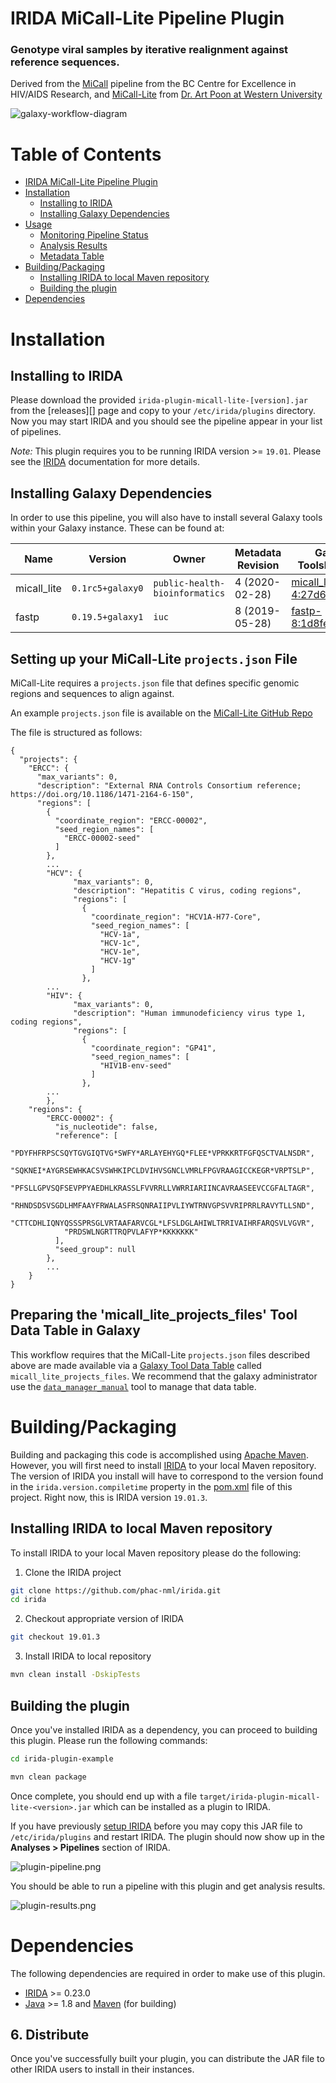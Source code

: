 # IRIDA MiCall-Lite Pipeline Plugin

### Genotype viral samples by iterative realignment against reference sequences.

Derived from the [MiCall](https://github.com/cfe-lab/MiCall) pipeline from the BC Centre for Excellence in HIV/AIDS Research,
and [MiCall-Lite](https://github.com/PoonLab/MiCall-Lite) from [Dr. Art Poon at Western University](https://www.schulich.uwo.ca/pathol/people/bios/faculty/poon_art.html)

![galaxy-workflow-diagram][]

# Table of Contents

   * [IRIDA MiCall-Lite Pipeline Plugin](#irida-micall-lite-pipeline-plugin)
   * [Installation](#installation)
      * [Installing to IRIDA](#installing-to-irida)
      * [Installing Galaxy Dependencies](#installing-galaxy-dependencies)
   * [Usage](#usage)
      * [Monitoring Pipeline Status](#monitoring-pipeline-status)
      * [Analysis Results](#analysis-results)
      * [Metadata Table](#metadata-table)
   * [Building/Packaging](#buildingpackaging)
      * [Installing IRIDA to local Maven repository](#installing-irida-to-local-maven-repository)
      * [Building the plugin](#building-the-plugin)
   * [Dependencies](#dependencies)

# Installation

## Installing to IRIDA

Please download the provided `irida-plugin-micall-lite-[version].jar` from the [releases][] page and copy to your `/etc/irida/plugins` directory.  Now you may start IRIDA and you should see the pipeline appear in your list of pipelines.

*Note:* This plugin requires you to be running IRIDA version >= `19.01`. Please see the [IRIDA][] documentation for more details.

## Installing Galaxy Dependencies

In order to use this pipeline, you will also have to install several Galaxy tools within your Galaxy instance. These can be found at:

| Name                 | Version           | Owner                          | Metadata Revision | Galaxy Toolshed Link                                                                                                    |
|----------------------|-------------------|--------------------------------|-------------------|-------------------------------------------------------------------------------------------------------------------------|
| micall_lite          |  `0.1rc5+galaxy0` | `public-health-bioinformatics` | 4 (2020-02-28)    | [micall_lite-4:27d61a7f82f1](https://toolshed.g2.bx.psu.edu/view/public-health-bioinformatics/micall_lite/27d61a7f82f1) |
| fastp                |  `0.19.5+galaxy1` |                          `iuc` | 8 (2019-05-28)    | [fastp-8:1d8fe9bc4cb0](https://toolshed.g2.bx.psu.edu/view/iuc/fastp/1d8fe9bc4cb0)                                      |


## Setting up your MiCall-Lite `projects.json` File

MiCall-Lite requires a `projects.json` file that defines specific genomic regions and sequences to align against.

An example `projects.json` file is available on the [MiCall-Lite GitHub Repo](https://github.com/PoonLab/MiCall-Lite/blob/master/micall/projects.json)

The file is structured as follows:
```
{
  "projects": {
    "ERCC": {
      "max_variants": 0,
      "description": "External RNA Controls Consortium reference; https://doi.org/10.1186/1471-2164-6-150",
      "regions": [
        {
          "coordinate_region": "ERCC-00002",
          "seed_region_names": [
            "ERCC-00002-seed"
          ]
        },
        ...
        "HCV": {
              "max_variants": 0,
              "description": "Hepatitis C virus, coding regions",
              "regions": [
                {
                  "coordinate_region": "HCV1A-H77-Core",
                  "seed_region_names": [
                    "HCV-1a",
                    "HCV-1c",
                    "HCV-1e",
                    "HCV-1g"
                  ]
                },
        ...
        "HIV": {
              "max_variants": 0,
              "description": "Human immunodeficiency virus type 1, coding regions",
              "regions": [
                {
                  "coordinate_region": "GP41",
                  "seed_region_names": [
                    "HIV1B-env-seed"
                  ]
                },
        ...
        },
    "regions": {
        "ERCC-00002": {
          "is_nucleotide": false,
          "reference": [
            "PDYFHFRPSCSQYTGVGIQTVG*SWFY*ARLAYEHYGQ*FLEE*VPRKKRTFGFQSCTVALNSDR",
            "SQKNEI*AYGRSEWHKACSVSWHKIPCLDVIHVSGNCLVMRLFPGVRAAGICCKEGR*VRPTSLP",
            "PFSLLGPVSQFSEVPPYAEDHLKRASSLFVVRRLLVWRRIARIINCAVRAASEEVCCGFALTAGR",
            "RHNDSDSVSGDLHMFAAYFRWALASFRSQNRAIIPVLIYWTRNVGPSVVRIPRRLRAVYTLLSND",
            "CTTCDHLIQNYQSSSPRSGLVRTAAFARVCGL*LFSLDGLAHIWLTRRIVAIHRFARQSVLVGVR",
            "PRDSWLNGRTTRQPVLAFYP*KKKKKKK"
          ],
          "seed_group": null
        },
        ...
    }
}
```

## Preparing the 'micall_lite_projects_files' Tool Data Table in Galaxy

This workflow requires that the MiCall-Lite `projects.json` files described above are made available via a 
[Galaxy Tool Data Table](https://galaxyproject.org/admin/tools/data-tables/) called `micall_lite_projects_files`.
We recommend that the galaxy administrator use the [`data_manager_manual`](https://github.com/galaxyproject/tools-iuc/tree/master/data_managers/data_manager_manual) 
tool to manage that data table.

# Building/Packaging

Building and packaging this code is accomplished using [Apache Maven][maven]. However, you will first need to install [IRIDA][] to your local Maven repository. The version of IRIDA you install will have to correspond to the version found in the `irida.version.compiletime` property in the [pom.xml][] file of this project. Right now, this is IRIDA version `19.01.3`.

## Installing IRIDA to local Maven repository

To install IRIDA to your local Maven repository please do the following:

1. Clone the IRIDA project

```bash
git clone https://github.com/phac-nml/irida.git
cd irida
```

2. Checkout appropriate version of IRIDA

```bash
git checkout 19.01.3
```

3. Install IRIDA to local repository

```bash
mvn clean install -DskipTests
```

## Building the plugin

Once you've installed IRIDA as a dependency, you can proceed to building this plugin. Please run the following commands:

```bash
cd irida-plugin-example

mvn clean package
```

Once complete, you should end up with a file `target/irida-plugin-micall-lite-<version>.jar` which can be installed as a plugin to IRIDA.

If you have previously [setup IRIDA][irida-setup] before you may copy this JAR file to `/etc/irida/plugins` and restart IRIDA.  The plugin should now show up in the **Analyses > Pipelines** section of IRIDA.

![plugin-pipeline.png][]  

You should be able to run a pipeline with this plugin and get analysis results.

![plugin-results.png][]

# Dependencies

The following dependencies are required in order to make use of this plugin.

* [IRIDA][] >= 0.23.0
* [Java][] >= 1.8 and [Maven][maven] (for building)

## 6. Distribute

Once you've successfully built your plugin, you can distribute the JAR file to other IRIDA users to install in their instances.

[maven]: https://maven.apache.org/
[IRIDA]: http://irida.ca/
[Galaxy]: https://galaxyproject.org/
[Java]: https://www.java.com/
[irida-pipeline]: https://irida.corefacility.ca/documentation/developer/tools/pipelines/
[irida-pipeline-galaxy]: https://irida.corefacility.ca/documentation/developer/tools/pipelines/#galaxy-workflow-development
[irida-wf-ga2xml]: https://github.com/phac-nml/irida-wf-ga2xml
[pom.xml]: pom.xml
[workflows-dir]: src/main/resources/workflows
[workflow-structure]: src/main/resources/workflows/0.1.0/irida_workflow_structure.ga
[micalllite-plugin-java]: src/main/java/ca/corefacility/bioinformatics/irida/plugins/MicallLitePlugin.java
[irida-plugin-java]: https://github.com/phac-nml/irida/tree/development/src/main/java/ca/corefacility/bioinformatics/irida/plugins/IridaPlugin.java
[irida-updater]: src/main/java/ca/corefacility/bioinformatics/irida/plugins/ExamplePluginUpdater.java
[irida-setup]: https://irida.corefacility.ca/documentation/administrator/index.html
[properties]: https://en.wikipedia.org/wiki/.properties
[messages]: src/main/resources/workflows/0.1.0/messages_en.properties
[maven-min-pom]: https://maven.apache.org/guides/introduction/introduction-to-the-pom.html#Minimal_POM
[pf4j-start]: https://pf4j.org/doc/getting-started.html
[plugin-results.png]: doc/images/plugin-results.png
[plugin-pipeline.png]: doc/images/plugin-pipeline.png
[plugin-metadata.png]: doc/images/example-plugin-metadata.png
[pipeline-parameters.png]: doc/images/pipeline-parameters.png
[plugin-save-results.png]: doc/images/example-plugin-save-results.png
[galaxy-workflow-diagram]: doc/images/galaxy-workflow-diagram.png
